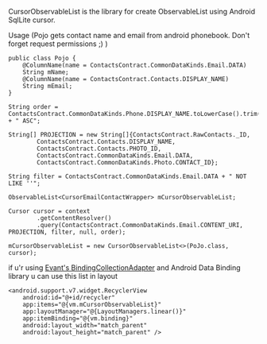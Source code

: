 CursorObservableList is the library for create ObservableList using Android SqlLite cursor.

Usage (Pojo gets contact name and email from android phonebook. Don't forget request permissions ;) )

```
public class Pojo {
    @ColumnName(name = ContactsContract.CommonDataKinds.Email.DATA)
    String mName;
    @ColumnName(name = ContactsContract.Contacts.DISPLAY_NAME)
    String mEmail;
}
```

```
String order = ContactsContract.CommonDataKinds.Phone.DISPLAY_NAME.toLowerCase().trim() + " ASC";

String[] PROJECTION = new String[]{ContactsContract.RawContacts._ID,
        ContactsContract.Contacts.DISPLAY_NAME,
        ContactsContract.Contacts.PHOTO_ID,
        ContactsContract.CommonDataKinds.Email.DATA,
        ContactsContract.CommonDataKinds.Photo.CONTACT_ID};

String filter = ContactsContract.CommonDataKinds.Email.DATA + " NOT LIKE ''";

ObservableList<CursorEmailContactWrapper> mCursorObservableList;

Cursor cursor = context
        .getContentResolver()
        .query(ContactsContract.CommonDataKinds.Email.CONTENT_URI, PROJECTION, filter, null, order);

mCursorObservableList = new CursorObservableList<>(PoJo.class, cursor);

```

if u'r using [Evant's BindingCollectionAdapter](https://github.com/evant/binding-collection-adapter)
and Android Data Binding library u can use this list in layout

```
<android.support.v7.widget.RecyclerView
    android:id="@+id/recycler"
    app:items="@{vm.mCursorObservableList}"
    app:layoutManager="@{LayoutManagers.linear()}"
    app:itemBinding="@{vm.binding}"
    android:layout_width="match_parent"
    android:layout_height="match_parent" />
```